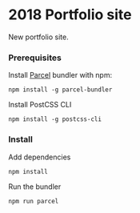 # 2018 Portfolio site

New portfolio site.

### Prerequisites

Install [Parcel](https://parceljs.org/) bundler with npm:
```
npm install -g parcel-bundler
```

Install PostCSS CLI
```
npm install -g postcss-cli
```

### Install

Add dependencies
```
npm install
```

Run the bundler
```
npm run parcel
```
